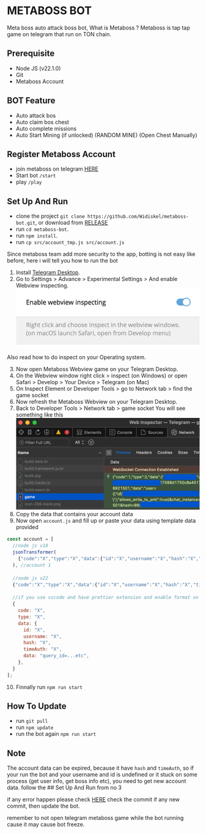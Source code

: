 # METABOSS BOT

Meta boss auto attack boss bot, What is Metaboss ? Metaboss is tap tap game on telegram that run on TON chain.

## Prerequisite

- Node JS (v22.1.0)
- Git
- Metaboss Account

## BOT Feature

- Auto attack bos
- Auto claim bos chest
- Auto complete missions
- Auto Start Mining (if unlocked) (RANDOM MINE) (Open Chest Manually)

## Register Metaboss Account

- join metaboss on telegram [HERE](https://t.me/metaboss_2024_bot?start=ref_5703822759)
- Start bot `/start`
- play `/play`

## Set Up And Run

- clone the project `git clone https://github.com/Widiskel/metaboss-bot.git`, or download from [RELEASE](https://github.com/Widiskel/metaboss-bot/releases)
- run `cd metaboss-bot`.
- run `npm install`.
- run `cp src/account_tmp.js src/account.js`

Since metaboss team add more security to the app, botting is not easy like before, here i will tell you how to run the bot

1. Install [Telegram Desktop](https://desktop.telegram.org/).
2. Go to Settings > Advance > Experimental Settings > And enable Webview inspecting.
   ![image](https://github.com/Widiskel/metaboss-bot/blob/master/assets/image2.png)

Also read how to do inspect on your Operating system.

3. Now open Metaboss Webview game on your Telegram Desktop.
4. On the Webview window right click > inspect (on Windows) or open Safari > Develop > Your Device > Telegram (on Mac)
5. On Inspect Element or Developer Tools > go to Network tab > find the game socket
6. Now refresh the Metaboss Webview on your Telegram Desktop.
7. Back to Developer Tools > Network tab > game socket You will see something like this
   ![image](https://github.com/Widiskel/metaboss-bot/blob/master/assets/gamesocket.png)
8. Copy the data that contains your account data
9. Now open `account.js` and fill up or paste your data using template data provided

```js
const account = [
  //node js v18
  jsonTransformer(
    {"code":"X","type":"X","data":{"id":"X","username":"X","hash":"X","timeAuth":"X","data":"query_id=...etc"}},
  ), //account 1

  //node js v22
  {"code":"X","type":"X","data":{"id":"X","username":"X","hash":"X","timeAuth":"X","data":"query_id=...etc"}},
  
  //if you use vscode and have prettier extension and enable format on save the json will automatically become like this
  {
    code: "X",
    type: "X",
    data: {
      id: "X",
      username: "X",
      hash: "X",
      timeAuth: "X",
      data: "query_id=...etc",
    },
  }
];
```

10. Finnally run `npm run start`

## How To Update

- run `git pull`
- run `npm update`
- run the bot again `npm run start`

## Note

The account data can be expired, because it have `hash` and `timeAuth`, so if your run the bot and your username and id is undefined or it stuck on some process (get user info, get boss info etc), you need to get new account data. follow the ## Set Up And Run from no 3

if any error happen please check [HERE](https://github.com/Widiskel/metaboss-bot)
check the commit if any new commit, then update the bot.

remember to not open telegram metaboss game while the bot running cause it may cause bot freeze.

